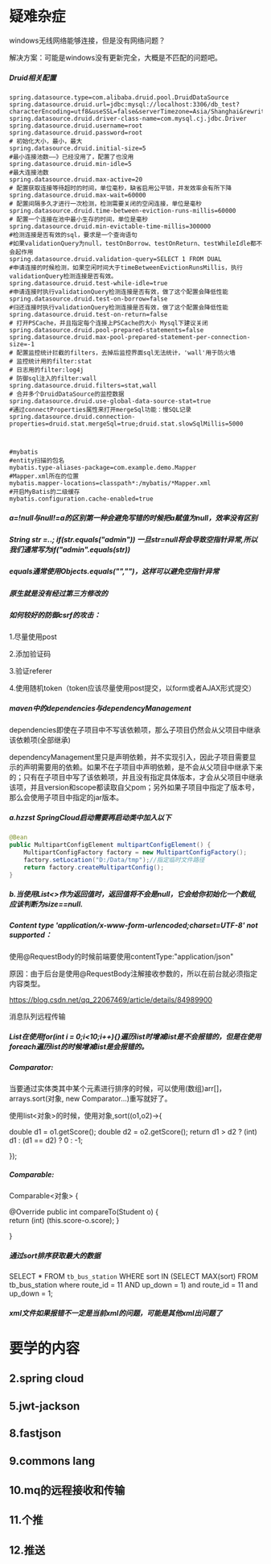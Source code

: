# 疑难杂症

windows无线网络能够连接，但是没有网络问题？

解决方案：可能是windows没有更新完全，大概是不匹配的问题吧。

##### Druid相关配置

```properties
spring.datasource.type=com.alibaba.druid.pool.DruidDataSource
spring.datasource.druid.url=jdbc:mysql://localhost:3306/db_test?characterEncoding=utf8&useSSL=false&serverTimezone=Asia/Shanghai&rewriteBatchedStatements=true&autoReconnect=true&useUnicode=true&allowPublicKeyRetrieval=true
spring.datasource.druid.driver-class-name=com.mysql.cj.jdbc.Driver
spring.datasource.druid.username=root
spring.datasource.druid.password=root
# 初始化大小，最小，最大
spring.datasource.druid.initial-size=5
#最小连接池数——》已经没用了，配置了也没用
spring.datasource.druid.min-idle=5
#最大连接池数
spring.datasource.druid.max-active=20
# 配置获取连接等待超时的时间，单位毫秒，缺省启用公平锁，并发效率会有所下降
spring.datasource.druid.max-wait=60000
# 配置间隔多久才进行一次检测，检测需要关闭的空闲连接，单位是毫秒
spring.datasource.druid.time-between-eviction-runs-millis=60000
# 配置一个连接在池中最小生存的时间，单位是毫秒
spring.datasource.druid.min-evictable-time-millis=300000
#检测连接是否有效的sql，要求是一个查询语句
#如果validationQuery为null，testOnBorrow、testOnReturn、testWhileIdle都不会起作用
spring.datasource.druid.validation-query=SELECT 1 FROM DUAL
#申请连接的时候检测，如果空闲时间大于timeBetweenEvictionRunsMillis，执行validationQuery检测连接是否有效。
spring.datasource.druid.test-while-idle=true
#申请连接时执行validationQuery检测连接是否有效，做了这个配置会降低性能
spring.datasource.druid.test-on-borrow=false
#归还连接时执行validationQuery检测连接是否有效，做了这个配置会降低性能
spring.datasource.druid.test-on-return=false
# 打开PSCache，并且指定每个连接上PSCache的大小 Mysql下建议关闭
spring.datasource.druid.pool-prepared-statements=false
spring.datasource.druid.max-pool-prepared-statement-per-connection-size=-1
# 配置监控统计拦截的filters，去掉后监控界面sql无法统计，'wall'用于防火墙
# 监控统计用的filter:stat
# 日志用的filter:log4j
# 防御sql注入的filter:wall
spring.datasource.druid.filters=stat,wall
# 合并多个DruidDataSource的监控数据
spring.datasource.druid.use-global-data-source-stat=true
#通过connectProperties属性来打开mergeSql功能：慢SQL记录
spring.datasource.druid.connection-properties=druid.stat.mergeSql=true;druid.stat.slowSqlMillis=5000



#mybatis
#entity扫描的包名
mybatis.type-aliases-package=com.example.demo.Mapper
#Mapper.xml所在的位置
mybatis.mapper-locations=classpath*:/mybatis/*Mapper.xml
#开启MyBatis的二级缓存
mybatis.configuration.cache-enabled=true
```



##### a=!null与null!=a的区别第一种会避免写错的时候把a赋值为null，效率没有区别

##### String str =..;         if(str.equals("admin"))       一旦str=null将会导致空指针异常,所以我们通常写为if("admin".equals(str))

##### equals通常使用Objects.equals("","")，这样可以避免空指针异常

##### 原生就是没有经过第三方修改的

##### 如何较好的防御csrf的攻击：

1.尽量使用post

2.添加验证码

3.验证referer

4.使用随机token（token应该尽量使用post提交，以form或者AJAX形式提交）

##### maven中的dependencies与dependencyManagement

​		dependencies即使在子项目中不写该依赖项，那么子项目仍然会从父项目中继承该依赖项(全部继承)

​		dependencyManagement里只是声明依赖，并不实现引入，因此子项目需要显示的声明需要用的依赖。如果不在子项目中声明依赖，是不会从父项目中继承下来的；只有在子项目中写了该依赖项，并且没有指定具体版本，才会从父项目中继承该项，并且version和scope都读取自父pom；另外如果子项目中指定了版本号，那么会使用子项目中指定的jar版本。

##### a.hzzst SpringCloud启动需要再启动类中加入以下

```java
@Bean
public MultipartConfigElement multipartConfigElement() {   
    MultipartConfigFactory factory = new MultipartConfigFactory();
    factory.setLocation("D:/Data/tmp");//指定临时文件路径   
    return factory.createMultipartConfig();
}
```

##### b.当使用List<>作为返回值时，返回值将不会是null，它会给你初始化一个数组,应该判断为size==null.

##### Content type 'application/x-www-form-urlencoded;charset=UTF-8' not supported：

使用@RequestBody的时候前端要使用contentType:"application/json"

原因：由于后台是使用@RequestBody注解接收参数的，所以在前台就必须指定内容类型。

https://blog.csdn.net/qq_22067469/article/details/84989900

消息队列远程传输

##### List在使用for(int i = 0;i<10;i++){}遍历list时增减list是不会报错的，但是在使用foreach遍历list的时候增减list是会报错的。

##### Comparator:

当要通过实体类其中某个元素进行排序的时候，可以使用(数组)arr[]，arrays.sort(对象, new Comparator...)重写就好了。

使用list<对象>的时候，使用对象,sort((o1,o2)->{

double d1 = o1.getScore();
double d2 = o2.getScore();
return d1 > d2 ? (int) d1 : (d1 == d2) ? 0 : -1;

});

##### Comparable:

Comparable<对象> {

@Override
public int compareTo(Student o) {    
return (int) (this.score-o.score);
}

}

##### 通过sort排序获取最大的数据

SELECT * FROM `tb_bus_station` WHERE sort IN (SELECT MAX(sort) FROM tb_bus_station where route_id = 11 AND up_down = 1) and route_id = 11 and up_down = 1;

##### xml文件如果报错不一定是当前xml的问题，可能是其他xml出问题了

# 要学的内容

## 2.spring cloud        

## 5.jwt-jackson          

## 8.fastjson          

## 9.commons lang

## 10.mq的远程接收和传输

## 11.个推

## 12.推送